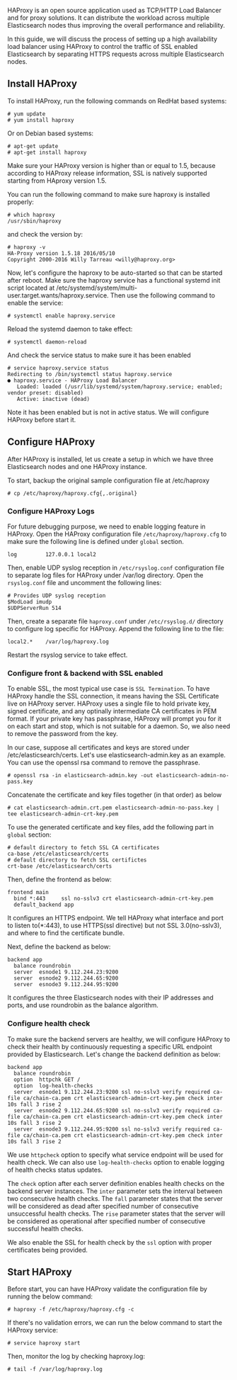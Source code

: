 HAProxy is an open source application used as TCP/HTTP Load Balancer and for proxy solutions. It can distribute the workload across multiple Elasticsearch nodes thus improving the overall performance and reliability.

In this guide, we will discuss the process of setting up a high availability load balancer using HAProxy to control the traffic of SSL enabled Elasticsearch by separating HTTPS requests across multiple Elasticsearch nodes.

## Install HAProxy

To install HAProxy, run the following commands on RedHat based systems:

    # yum update
    # yum install haproxy

Or on Debian based systems:

    # apt-get update
    # apt-get install haproxy

Make sure your HAProxy version is higher than or equal to 1.5, because according to HAProxy release information, SSL is natively supported starting from HAproxy version 1.5.

You can run the following command to make sure haproxy is installed properly:

    # which haproxy
    /usr/sbin/haproxy

and check the version by:

    # haproxy -v
    HA-Proxy version 1.5.18 2016/05/10
    Copyright 2000-2016 Willy Tarreau <willy@haproxy.org>

Now, let's configure the haproxy to be auto-started so that can be started after reboot. Make sure the haproxy service has a functional systemd init script located at /etc/systemd/system/multi-user.target.wants/haproxy.service. Then use the following command to enable the service:

    # systemctl enable haproxy.service

Reload the systemd daemon to take effect:

    # systemctl daemon-reload

And check the service status to make sure it has been enabled

    # service haproxy.service status
    Redirecting to /bin/systemctl status haproxy.service
    ● haproxy.service - HAProxy Load Balancer
       Loaded: loaded (/usr/lib/systemd/system/haproxy.service; enabled; vendor preset: disabled)
       Active: inactive (dead)

Note it has been enabled but is not in active status. We will configure HAProxy before start it.

## Configure HAProxy

After HAProxy is installed, let us create a setup in which we have three Elasticsearch nodes and one HAProxy instance.

To start, backup the original sample configuration file at /etc/haproxy

    # cp /etc/haproxy/haproxy.cfg{,.original}

### Configure HAProxy Logs

For future debugging purpose, we need to enable logging feature in HAProxy. Open the HAProxy configuration file `/etc/haproxy/haproxy.cfg` to make sure the following line is defined under `global` section.

    log         127.0.0.1 local2

Then, enable UDP syslog reception in `/etc/rsyslog.conf` configuration file to separate log files for HAProxy under /var/log directory. Open the `rsyslog.conf` file and uncomment the following lines:

    # Provides UDP syslog reception
    $ModLoad imudp
    $UDPServerRun 514

Then, create a separate file `haproxy.conf` under `/etc/rsyslog.d/` directory to configure log specific for HAProxy. Append the following line to the file:

    local2.*	/var/log/haproxy.log

Restart the rsyslog service to take effect.

### Configure front & backend with SSL enabled

To enable SSL, the most typical use case is `SSL Termination`. To have HAProxy handle the SSL connection, it means having the SSL Certificate live on HAProxy server. HAProxy uses a single file to hold private key, signed certificate, and any optinally intermediate CA certificates in PEM format. If your private key has passphrase, HAProxy will prompt you for it on each start and stop, which is not suitable for a daemon. So, we also need to remove the password from the key.

In our case, suppose all certificates and keys are stored under /etc/elasticsearch/certs. Let's use elasticsearch-admin.key as an example. You can use the openssl rsa command to remove the passphrase.

    # openssl rsa -in elasticsearch-admin.key -out elasticsearch-admin-no-pass.key

Concatenate the certificate and key files together (in that order) as below

    # cat elasticsearch-admin.crt.pem elasticsearch-admin-no-pass.key | tee elasticsearch-admin-crt-key.pem

To use the generated certificate and key files, add the following part in `global` section:

    # default directory to fetch SSL CA certificates
    ca-base /etc/elasticsearch/certs
    # default directory to fetch SSL certifictes
    crt-base /etc/elasticsearch/certs

Then, define the frontend as below:

    frontend main
      bind *:443     ssl no-sslv3 crt elasticsearch-admin-crt-key.pem
      default_backend app

It configures an HTTPS endpoint. We tell HAProxy what interface and port to listen to(*:443), to use HTTPS(ssl directive) but not SSL 3.0(no-sslv3), and where to find the certificate bundle.

Next, define the backend as below:

    backend app
      balance roundrobin
      server  esnode1 9.112.244.23:9200
      server  esnode2 9.112.244.65:9200
      server  esnode3 9.112.244.95:9200

It configures the three Elasticsearch nodes with their IP addresses and ports, and use roundrobin as the balance algorithm.

### Configure health check

To make sure the backend servers are healthy, we will configure HAProxy to check their health by continuously requesting a specific URL endpoint provided by Elasticsearch. Let's change the backend definition as below:

    backend app
      balance roundrobin
      option  httpchk GET /
      option  log-health-checks
      server  esnode1 9.112.244.23:9200 ssl no-sslv3 verify required ca-file ca/chain-ca.pem crt elasticsearch-admin-crt-key.pem check inter 10s fall 3 rise 2
      server  esnode2 9.112.244.65:9200 ssl no-sslv3 verify required ca-file ca/chain-ca.pem crt elasticsearch-admin-crt-key.pem check inter 10s fall 3 rise 2
      server  esnode3 9.112.244.95:9200 ssl no-sslv3 verify required ca-file ca/chain-ca.pem crt elasticsearch-admin-crt-key.pem check inter 10s fall 3 rise 2

We use `httpcheck` option to specify what service endpoint will be used for health check. We can also use `log-health-checks` option to enable logging of health checks status updates.

The `check` option after each server definition enables health checks on the backend server instances. The `inter` parameter sets the interval between two consecutive health checks. The `fall` parameter states that the server will be considered as dead after specified number of consecutive unsuccessful health checks. The `rise` parameter states that the server will be considered as operational after specified number of consecutive successful health checks.

We also enable the SSL for health check by the `ssl` option with proper certificates being provided.

## Start HAProxy

Before start, you can have HAProxy validate the configuration file by running the below command:

    # haproxy -f /etc/haproxy/haproxy.cfg -c

If there's no validation errors, we can run the below command to start the HAProxy service:

    # service haproxy start

Then, monitor the log by checking haproxy.log:

    # tail -f /var/log/haproxy.log
